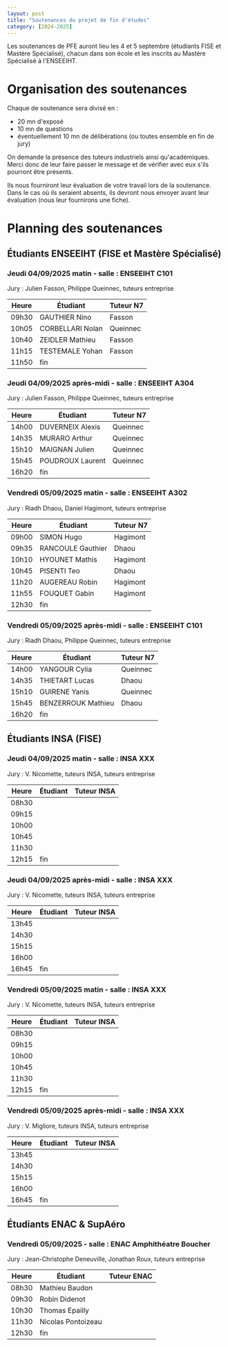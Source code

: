 ```yaml
---
layout: post
title: "Soutenances du projet de fin d'études"
category: [2024-2025]
---
```


Les soutenances de PFE auront lieu les 4 et 5 septembre (étudiants FISE et Mastère Spécialisé), chacun dans son école et les inscrits au Mastère Spécialisé à l'ENSEEIHT.

# Organisation des soutenances

Chaque de soutenance sera divisé en :

  * 20 mn d'exposé
  * 10 mn de questions
  * éventuellement 10 mn de délibérations (ou toutes ensemble  en fin de jury)

On demande la présence des tuteurs industriels ainsi qu'académiques.
Merci donc de leur faire passer le message et de vérifier avec eux
s'ils pourront être présents.

Ils nous fourniront leur évaluation de votre travail lors de la soutenance.
Dans le cas où ils seraient absents, ils devront nous envoyer avant leur
évaluation (nous leur fournirons une fiche).

# Planning des soutenances

## Étudiants ENSEEIHT (FISE et Mastère Spécialisé)

### Jeudi 04/09/2025 matin - salle : ENSEEIHT C101

Jury : Julien Fasson, Philippe Queinnec, tuteurs entreprise

| Heure | Étudiant         | Tuteur N7 |
|-------|------------------|-----------|
| 09h30 | GAUTHIER Nino    | Fasson    |
| 10h05 | CORBELLARI Nolan | Queinnec  |
| 10h40 | ZEIDLER Mathieu  | Fasson    |
| 11h15 | TESTEMALE Yohan  | Fasson    |
| 11h50 | fin              |           |

### Jeudi 04/09/2025 après-midi - salle : ENSEEIHT A304

Jury : Julien Fasson, Philippe Queinnec, tuteurs entreprise

| Heure | Étudiant         | Tuteur N7 |
|-------|------------------|-----------|
| 14h00 | DUVERNEIX Alexis | Queinnec  |
| 14h35 | MURARO Arthur    | Queinnec  |
| 15h10 | MAIGNAN Julien   | Queinnec  |
| 15h45 | POUDROUX Laurent | Queinnec  |
| 16h20 | fin              |           |

### Vendredi 05/09/2025 matin - salle : ENSEEIHT A302

Jury : Riadh Dhaou, Daniel Hagimont, tuteurs entreprise

| Heure | Étudiant          | Tuteur N7 |
|-------|-------------------|-----------|
| 09h00 | SIMON Hugo        | Hagimont  |
| 09h35 | RANCOULE Gauthier | Dhaou     |
| 10h10 | HYOUNET Mathis    | Hagimont  |
| 10h45 | PISENTI Teo       | Dhaou     |
| 11h20 | AUGEREAU Robin    | Hagimont  |
| 11h55 | FOUQUET Gabin     | Hagimont  |
| 12h30 | fin               |           |

### Vendredi 05/09/2025 après-midi - salle : ENSEEIHT C101

Jury : Riadh Dhaou, Philippe Queinnec, tuteurs entreprise

| Heure | Étudiant           | Tuteur N7 |
|-------|--------------------|-----------|
| 14h00 | YANGOUR Cylia      | Queinnec  |
| 14h35 | THIETART Lucas     | Dhaou     |
| 15h10 | GUIRENE Yanis      | Queinnec  |
| 15h45 | BENZERROUK Mathieu | Dhaou     |
| 16h20 | fin                |           |

## Étudiants INSA (FISE)

### Jeudi 04/09/2025 matin - salle : INSA XXX

Jury : V. Nicomette, tuteurs INSA, tuteurs entreprise

| Heure | Étudiant | Tuteur INSA |
|-------|----------|-------------|
| 08h30 |          |             |
| 09h15 |          |             |
| 10h00 |          |             |
| 10h45 |          |             |
| 11h30 |          |             |
| 12h15 | fin      |             |

### Jeudi 04/09/2025 après-midi - salle : INSA XXX

Jury : V. Nicomette, tuteurs INSA, tuteurs entreprise

| Heure | Étudiant | Tuteur INSA |
|-------|----------|-------------|
| 13h45 |          |             |
| 14h30 |          |             |
| 15h15 |          |             |
| 16h00 |          |             |
| 16h45 | fin      |             |

### Vendredi 05/09/2025 matin - salle : INSA XXX

Jury : V. Nicomette, tuteurs INSA, tuteurs entreprise

| Heure | Étudiant | Tuteur INSA |
|-------|----------|-------------|
| 08h30 |          |             |
| 09h15 |          |             |
| 10h00 |          |             |
| 10h45 |          |             |
| 11h30 |          |             |
| 12h15 | fin      |             |

### Vendredi 05/09/2025 après-midi - salle : INSA XXX

Jury : V. Migliore, tuteurs INSA, tuteurs entreprise

| Heure | Étudiant | Tuteur INSA |
|-------|----------|-------------|
| 13h45 |          |             |
| 14h30 |          |             |
| 15h15 |          |             |
| 16h00 |          |             |
| 16h45 | fin      |             |

## Étudiants ENAC &amp; SupAéro

### Vendredi 05/09/2025 - salle : ENAC Amphithéatre Boucher

Jury : Jean-Christophe Deneuville, Jonathan Roux, tuteurs entreprise

| Heure | Étudiant           | Tuteur ENAC |
|-------|--------------------|-------------|
| 08h30 | Mathieu Baudon     |             |
| 09h30 | Robin Didenot      |             |
| 10h30 | Thomas Epailly     |             |
| 11h30 | Nicolas Pontoizeau |             |
| 12h30 | fin                |             |
